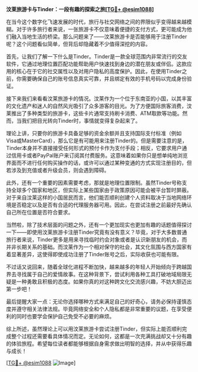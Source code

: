 **汶莱旅游卡与Tinder：一段有趣的探索之旅[[TG💪+ @esim1088](https://t.me/s/esim1088)]**

在当今这个数字化飞速发展的时代，旅行与社交网络之间的界限似乎变得越来越模糊。对于许多旅行者来说，一张旅游卡不仅意味着便捷的支付方式，更可能成为他们融入当地生活的桥梁。那么问题来了——汶莱旅游卡是否能够用于注册Tinder呢？这个问题看似简单，但背后却隐藏着不少值得深挖的内容。

首先，让我们了解一下什么是Tinder。Tinder是一款全球范围内非常流行的交友软件，它通过地理位置匹配功能帮助用户快速找到身边的潜在朋友或伴侣。这款应用的核心在于它的社交属性以及对用户隐私的高度保护。因此，在使用Tinder之前，你需要确保自己的账号信息真实可靠，并且绑定有效的手机号码以完成身份验证。

接下来我们来看看汶莱旅游卡的情况。汶莱作为一个位于东南亚的小国，以其丰富的文化遗产和迷人的自然风光吸引了众多游客的目光。为了方便国际旅客消费，汶莱推出了多种类型的旅游卡，这些卡片通常支持刷卡消费、ATM取款等功能。然而，当我们把目光转向Tinder时，事情就变得复杂起来了。

理论上讲，只要你的旅游卡具备足够的资金余额并且支持国际支付标准（例如Visa或MasterCard），那么它是有可能用来注册Tinder的。但是需要注意的是，Tinder本身并不直接接受任何形式的预付卡作为支付手段；相反，它要求用户通过信用卡或者PayPal账户来订阅其付费服务。这意味着如果你只是想单纯地浏览界面而不进行任何购买操作的话，或许可以通过某种变通的方式实现注册目的，但若涉及到充值或者升级会员，则会遇到障碍。

此外，还有一个重要的因素需要考虑，那就是地理位置限制。虽然Tinder号称支持全球多个国家和地区，但实际上某些国家由于政策原因可能会被平台暂时屏蔽。对于来自汶莱这样的小国居民而言，他们能否顺利创建个人资料取决于当地网络环境是否稳定以及是否有合适的代理服务器可用。因此，在尝试注册之前最好先确认自己所在位置是否符合要求。

当然啦，除了技术层面的问题之外，还有一个更加现实也更加有趣的话题值得探讨一下——即使用汶莱旅游卡注册Tinder究竟有没有意义？毕竟，对于大多数普通旅行者来说，Tinder更多是用来寻找临时约会对象或者是认识新朋友的机会，而并非长期关系的基础。而汶莱作为一个相对保守的社会，其文化氛围与西方国家有着显著差异，这使得即使成功注册了Tinder账号之后，实际收获也可能有限。

不过话又说回来，随着全球化进程不断加快，越来越多的年轻人开始倾向于跨越国界去寻找属于自己的爱情故事。在这种背景下，尝试利用各种工具打破地域局限无疑是一种勇敢且积极的态度。如果你真的对这种跨文化交流感兴趣，不妨大胆迈出第一步吧！

最后提醒大家一点：无论你选择哪种方式来满足自己的好奇心，请务必保持谨慎态度并遵守相关法律法规。毕竟网络安全和个人隐私都是非常重要的议题，在享受便利的同时也要学会保护自己免受不必要的麻烦。

综上所述，虽然理论上可以用汶莱旅游卡尝试注册Tinder，但实际上能否顺利完成整个过程还需要看具体情况而定。无论如何，这都是一次充满挑战却又十分有趣的体验旅程。希望每位读者都能够根据自身需求做出明智的选择，并从中获得乐趣与成长！

[[TG💪+ @esim1088](https://t.me/s/esim1088) ![Image](https://i.postimg.cc/4NQfJmqS/Snipaste-2025-05-13-00-14-12.png)]